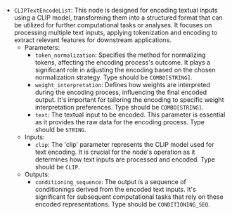 - `CLIPTextEncodeList`: This node is designed for encoding textual inputs using a CLIP model, transforming them into a structured format that can be utilized for further computational tasks or analyses. It focuses on processing multiple text inputs, applying tokenization and encoding to extract relevant features for downstream applications.
    - Parameters:
        - `token_normalization`: Specifies the method for normalizing tokens, affecting the encoding process's outcome. It plays a significant role in adjusting the encoding based on the chosen normalization strategy. Type should be `COMBO[STRING]`.
        - `weight_interpretation`: Defines how weights are interpreted during the encoding process, influencing the final encoded output. It's important for tailoring the encoding to specific weight interpretation preferences. Type should be `COMBO[STRING]`.
        - `text`: The textual input to be encoded. This parameter is essential as it provides the raw data for the encoding process. Type should be `STRING`.
    - Inputs:
        - `clip`: The 'clip' parameter represents the CLIP model used for text encoding. It is crucial for the node's operation as it determines how text inputs are processed and encoded. Type should be `CLIP`.
    - Outputs:
        - `conditioning_sequence`: The output is a sequence of conditionings derived from the encoded text inputs. It's significant for subsequent computational tasks that rely on these encoded representations. Type should be `CONDITIONING_SEQ`.
